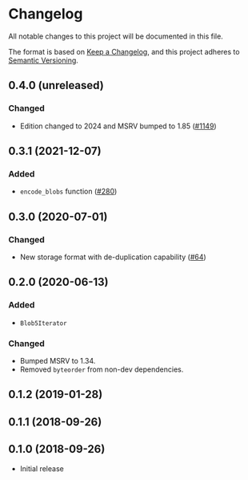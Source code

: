 # Changelog
All notable changes to this project will be documented in this file.

The format is based on [Keep a Changelog](https://keepachangelog.com/en/1.0.0/),
and this project adheres to [Semantic Versioning](https://semver.org/spec/v2.0.0.html).

## 0.4.0 (unreleased)
### Changed
- Edition changed to 2024 and MSRV bumped to 1.85 ([#1149])

[#1149]: https://github.com/RustCrypto/utils/pull/1149

## 0.3.1 (2021-12-07)
### Added
- `encode_blobs` function ([#280])

[#280]: https://github.com/RustCrypto/utils/pull/280

## 0.3.0 (2020-07-01)
### Changed
- New storage format with de-duplication capability ([#64])

[#64]: https://github.com/RustCrypto/utils/pull/64

## 0.2.0 (2020-06-13)
### Added
- `Blob5Iterator`

### Changed
- Bumped MSRV to 1.34.
- Removed `byteorder` from non-dev dependencies.

## 0.1.2 (2019-01-28)

## 0.1.1 (2018-09-26)

## 0.1.0 (2018-09-26)
- Initial release
